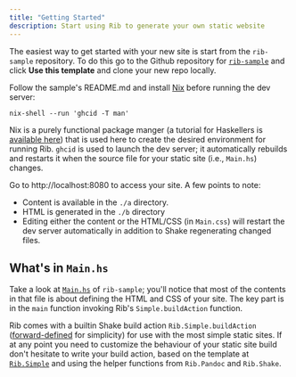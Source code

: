```yaml
---
title: "Getting Started"
description: Start using Rib to generate your own static website
---
```


The easiest way to get started with your new site is start from the `rib-sample`
repository. To do this go to the Github repository for
[`rib-sample`](https://github.com/srid/rib-sample) and click **Use this
template** and clone your new repo locally.

Follow the sample's README.md and install [Nix](https://nixos.org/nix/) before
running the dev server:

```
nix-shell --run 'ghcid -T man'
```

Nix is a purely functional package manger (a tutorial for Haskellers is
[available here](https://notes.srid.ca/haskell-nix)) that is used here to create
the desired environment for running Rib. `ghcid` is used to launch the dev
server; it automatically rebuilds and restarts it when the source file for your
static site (i.e., `Main.hs`) changes.

Go to http://localhost:8080 to access your site. A few points to note:

- Content is available in the `./a` directory. 
- HTML is generated in the `./b` directory
- Editing either the content or the HTML/CSS (in `Main.css`) will restart the
  dev server automatically in addition to Shake regenerating changed files.
  

## What's in `Main.hs`

Take a look at
[`Main.hs`](https://github.com/srid/rib-sample/blob/master/Main.hs) of
`rib-sample`; you'll notice that most of the contents in that file is about
defining the HTML and CSS of your site. The key part is in the `main` function
invoking Rib's `Simple.buildAction` function.

Rib comes with a builtin Shake build action `Rib.Simple.buildAction`
([forward-defined](http://hackage.haskell.org/package/shake-0.18.3/docs/Development-Shake-Forward.html)
for simplicity) for use
with the most simple static sites. If at any point you need to customize the
behaviour of your static site build don't hesitate to write your build action,
based on the template at
[`Rib.Simple`](https://github.com/srid/rib/blob/master/src/Rib/Simple.hs) and
using the helper functions from `Rib.Pandoc` and `Rib.Shake`.
